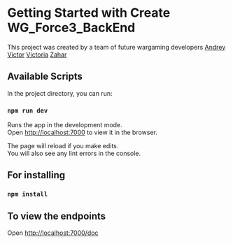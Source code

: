 # Getting Started with Create WG_Force3_BackEnd

This project was created by a team of future wargaming developers
[Andrey](https://github.com/ASKorag)
[Victor](https://github.com/Victor-Sinitca)
[Victoria](https://github.com/victoriaDe)
[Zahar](https://github.com/Zahar666)


## Available Scripts

In the project directory, you can run:

### `npm run dev`

Runs the app in the development mode.\
Open [http://localhost:7000](http://localhost:7000) to view it in the browser.

The page will reload if you make edits.\
You will also see any lint errors in the console.


## For installing 

### `npm install`


## To view the endpoints

Open [http://localhost:7000/doc](http://localhost:7000/doc)